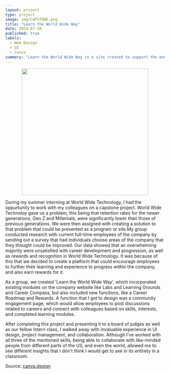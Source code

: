 ```yaml
---
layout: project
type: project
image: img/CAPSTONE.png
title: "Learn the World Wide Way"
date: 2024-07-20
published: true
labels:
  - Web Design
  - UI
  - Canva
summary: "Learn the World Wide Way is a site created to support the endeavors and career progression of employees in order to increase employee retention at World Wide Technology."
---
```


<p align="center">
  <img width="400" height="400" src="https://github.com/user-attachments/assets/3e2ac7b2-6584-4aec-a6ad-61571c011df6">
</p>

During my summer interning at World Wide Technology, I had the oppurtunity to work with my colleagues on a capstone project. World Wide Technoloy gave us a problem, this being that retention rates for the newer generations, Gen Z and Millenials, were significantly lower than those of previous generations. We were then assigned with creating a solution to that problem that could be presented as a program or site.My group conducted research with current full-time employees of the company by sending out a survey that had individuals choose areas of the company that they thought could be improved. Our data showed that an overwhelming majority were unsatisfied with career development and progression, as well as rewards and recognition in World Wide Technology. It was because of this that we decided to create a platform that could encourage employees to further their learning and experience to progress within the company, and also earn rewards for it.

As a group, we created 'Learn the World Wide Way', which incorporated existing modules on the company website like Labs and Learning Grounds and Career Compass, but also included new functions, like a Career Roadmap and Rewards. A function that I got to design was a community engagement page, which would allow employees to post discussions related to careers and connect with colleagues based on skills, interests, and completed learning modules. 

After completing this project and presenting it to a board of judges as well as our fellow Intern class, I walked away with invaluable experience in UI design, project management, and collaboration. Although I've worked with all three of the mentioned skills, being able to collaborate with like-minded people from different parts of the US, and even the world, allowed me to see different insights that I don't think I would get to see in its entirety in a classroom. 

Source: <a href="https://www.canva.com/design/DAGIyh_YhBY/AsFr-OXPPiV3QE9zWbl-NQ/edit?utm_content=DAGIyh_YhBY&utm_campaign=designshare&utm_medium=link2&utm_source=sharebutton"><i class="large github icon "></i>canva.design</a>
